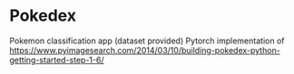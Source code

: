 # Pokedex
Pokemon classification app (dataset provided)
Pytorch implementation of https://www.pyimagesearch.com/2014/03/10/building-pokedex-python-getting-started-step-1-6/
